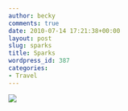 ```yaml
---
author: becky
comments: true
date: 2010-07-14 17:21:38+00:00
layout: post
slug: sparks
title: Sparks
wordpress_id: 387
categories:
- Travel
---
```


[![](http://beta.beckyjenson.com/wp-content/uploads/2010/07/blog-September06-0001.jpg)](http://beta.beckyjenson.com/wp-content/uploads/2010/07/blog-September06-0001.jpg)

